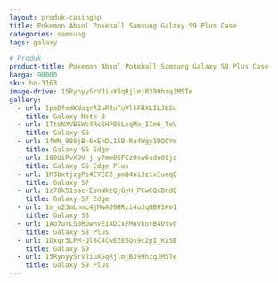 ```yaml
---
layout: produk-casinghp
title: Pokemon Absol Pokeball Samsung Galaxy S9 Plus Case
categories: samsung
tags: galaxy

# Produk
product-title: Pokemon Absol Pokeball Samsung Galaxy S9 Plus Case
harga: 90000
sku: hn-3163
image-drive: 15RynyySrVJiuXSqRjlmjB399hzqJMSTe
gallery:
  - url: 1paDfedKNaqrA2uR4uTuVlkFBXLILJbSu
    title: Galaxy Note 8
  - url: 1TtsNXVBSWc4RcSHP05LsqMa_IIm6_TeV
    title: Galaxy S6
  - url: 1fWN_988jB-6xEhDL1SB-Ra4Wgy1DQOYm
    title: Galaxy S6 Edge
  - url: 160UiPvXOV-j-y7mm0SFCzOsw6udnOSje
    title: Galaxy S6 Edge Plus
  - url: 1M3bxtjzgPs4EYEC2_pmQ4ui3zixIuaqQ
    title: Galaxy S7
  - url: 1z7Ok51sac-EsnNktQjGyH_PCwCQxBndQ
    title: Galaxy S7 Edge
  - url: 1m_o23mLnmL4jMwAO9BRzi4uJqGB01Ke1
    title: Galaxy S8
  - url: 1Ao7urLS0RbwhvEiADIxFMnVkorB4Dtv0
    title: Galaxy S8 Plus
  - url: 1Dxqr5LPM-Ql8C4CwE2E5Qs9c2pI_KzSE
    title: Galaxy S9
  - url: 15RynyySrVJiuXSqRjlmjB399hzqJMSTe
    title: Galaxy S9 Plus
---
```

